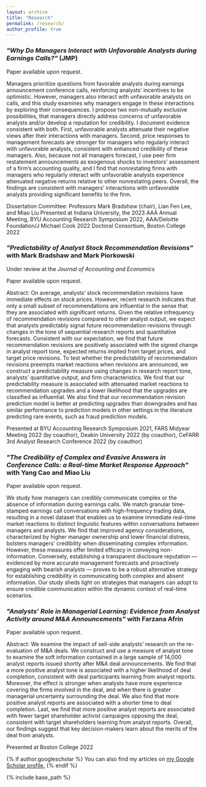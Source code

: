 ```yaml
---
layout: archive
title: "Research"
permalink: /research/
author_profile: true
---
```


### *"Why Do Managers Interact with Unfavorable Analysts during Earnings Calls?"* (JMP)

Paper available upon request.

Managers prioritize questions from favorable analysts during earnings announcement conference calls, reinforcing analysts’ incentives to be optimistic. However, managers also interact with unfavorable analysts on calls, and this study examines why managers engage in these interactions by exploring their consequences. I propose two non-mutually exclusive possibilities, that managers directly address concerns of unfavorable analysts and/or develop a reputation for credibility. I document evidence consistent with both. First, unfavorable analysts attenuate their negative views after their interactions with managers. Second, price responses to management forecasts are stronger for managers who regularly interact with unfavorable analysts, consistent with enhanced credibility of these managers. Also, because not all managers forecast, I use peer firm restatement announcements as exogenous shocks to investors’ assessment of a firm’s accounting quality, and I find that nonrestating firms with managers who regularly interact with unfavorable analysts experience attenuated negative returns relative to other nonrestating peers. Overall, the findings are consistent with managers’ interactions with unfavorable analysts providing significant benefits to the firm.

Dissertation Committee: Professors Mark Bradshaw (chair), Lian Fen Lee, and Miao Liu
Presented at Indiana University, the 2023 AAA Annual Meeting, BYU Accounting Research Symposium 2022, AAA/Deloitte Foundation/J Michael Cook 2022 Doctoral Consortium, Boston College 2022

<!-- *Available upon request* -->
<!--
<a href="https://drive.google.com/file/d/1PRcn4yPFmbgGK4WDT11AgoF1TSsQNvfK/view?usp=sharing" target="_blank">View in Browser</a>
-->
<!-- [Download]() -->

### *"Predictability of Analyst Stock Recommendation Revisions"* with Mark Bradshaw and Mark Piorkowski

Under review at the *Journal of Accounting and Economics*

Paper available upon request.

Abstract: On average, analysts’ stock recommendation revisions have immediate effects on stock prices. However, recent research indicates that only a small subset of recommendations are influential in the sense that they are associated with significant returns. Given the relative infrequency of recommendation revisions compared to other analyst output, we expect that analysts predictably signal future recommendation revisions through changes in the tone of sequential research reports and quantitative forecasts. Consistent with our expectation, we find that future recommendation revisions are positively associated with the signed change in analyst report tone, expected returns implied from target prices, and target price revisions. To test whether the predictability of recommendation revisions preempts market reactions when revisions are announced, we construct a predictability measure using changes in research report tone, analysts’ quantitative output, and firm characteristics. We find that our predictability measure is associated with attenuated market reactions to recommendation upgrades and a lower likelihood that the upgrades are classified as influential. We also find that our recommendation revision prediction model is better at predicting upgrades than downgrades and has similar performance to prediction models in other settings in the literature predicting rare events, such as fraud prediction models.

Presented at BYU Accounting Research Symposium 2021, FARS Midyear Meeting 2022 (by coauthor), Deakin University 2022 (by coauthor), CeFARR 3rd Analyst Research Conference 2022 (by coauthor)

### *"The Credibility of Complex and Evasive Answers in Conference Calls: a Real-time Market Response Approach"* with Yang Cao and Miao Liu

Paper available upon request.

We study how managers can credibly communicate complex or the absence of information during earnings calls. We match granular time-stamped earnings call conversations with high-frequency trading data, resulting in a novel dataset that enables us to examine immediate real-time market reactions to distinct linguistic features within conversations between managers and analysts. We find that improved agency considerations, characterized by higher manager ownership and lower financial distress, bolsters managers' credibility when disseminating complex information. However, these measures offer limited efficacy in conveying non-information. Conversely, establishing a transparent disclosure reputation — evidenced by more accurate management forecasts and proactively engaging with bearish analysts — proves to be a robust alternative strategy for establishing credibility in communicating both complex and absent information. Our study sheds light on strategies that managers can adopt to ensure credible communication within the dynamic context of real-time scenarios.

### *"Analysts’ Role in Managerial Learning: Evidence from Analyst Activity around M&A Announcements"* with Farzana Afrin

Paper available upon request.

Abstract: We examine the impact of sell-side analysts’ research on the re-evaluation of M&A deals. We construct and use a measure of analyst tone to examine the soft information contained in a large sample of 14,000 analyst reports issued shortly after M&A deal announcements. We find that a more positive analyst tone is associated with a higher likelihood of deal completion, consistent with deal participants learning from analyst reports. Moreover, the effect is stronger when analysts have more experience covering the firms involved in the deal, and when there is greater managerial uncertainty surrounding the deal. We also find that more positive analyst reports are associated with a shorter time to deal completion. Last, we find that more positive analyst reports are associated with fewer target shareholder activist campaigns opposing the deal, consistent with target shareholders learning from analyst reports. Overall, our findings suggest that key decision-makers learn about the merits of the deal from analysts.

Presented at Boston College 2022

<!-- [View in Browser](https://drive.google.com/file/d/1FP1Nj2xefm-u8ycFux1_6bbDXm2ay3Du/view?usp=sharing) -->

<!-- [Download]() -->

<!-- ### Future Work

Some topics that I hope to explore in the future include the role of corporate disclosures in managing climate and sustainability efforts as well as the use of accounting information by less traditional stakeholders such as consumers and employees. I am very interested in the risks posed by climate change as well as the movement towards sustainability and inclusion. Given the increasing supply and access of accounting information as well as the rapidly evolving regulatory and disclosure landscape with respect to climate goals, I feel that research on these topics is compelling and has the potential to answer questions of economic significance. -->

{% if author.googlescholar %}
  You can also find my articles on <u><a href="{{author.googlescholar}}">my Google Scholar profile</a>.</u>
{% endif %}

{% include base_path %}

<!-- {% for post in site.publications reversed %}
  {% include archive-single.html %}
{% endfor %} -->

